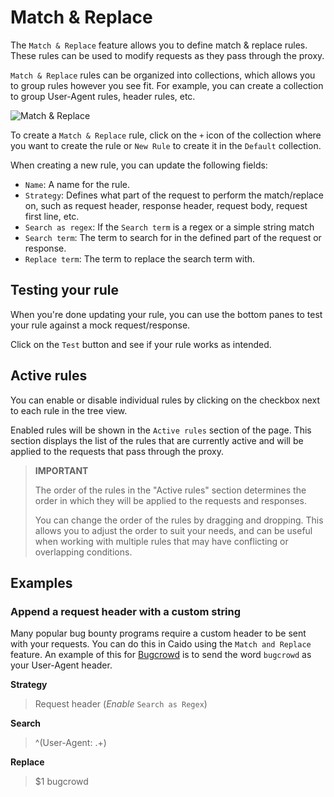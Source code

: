 # Match & Replace

The `Match & Replace` feature allows you to define match & replace rules. These rules can be used to modify requests as they pass through the proxy.

`Match & Replace` rules can be organized into collections, which allows you to group rules however you see fit. For example, you can create a collection to group User-Agent rules, header rules, etc.

<img alt="Match & Replace" src="/_images/match_replace.png" no-shadow/>

To create a `Match & Replace` rule, click on the `+` icon of the collection where you want to create the rule or `New Rule` to create it in the `Default` collection.

When creating a new rule, you can update the following fields:

- `Name`: A name for the rule.
- `Strategy`: Defines what part of the request to perform the match/replace on, such as request header, response header, request body, request first line, etc.
- `Search as regex`: If the `Search term` is a regex or a simple string match
- `Search term`: The term to search for in the defined part of the request or response.
- `Replace term`: The term to replace the search term with.

## Testing your rule

When you're done updating your rule, you can use the bottom panes to test your rule against a mock request/response.

Click on the `Test` button and see if your rule works as intended.

## Active rules

You can enable or disable individual rules by clicking on the checkbox next to each rule in the tree view.

Enabled rules will be shown in the `Active rules` section of the page. This section displays the list of the rules that are currently active and will be applied to the requests that pass through the proxy.

> **IMPORTANT**
>
> The order of the rules in the "Active rules" section determines the order in which they will be applied to the requests and responses.
>
> You can change the order of the rules by dragging and dropping. This allows you to adjust the order to suit your needs, and can be useful when working with multiple rules that may have conflicting or overlapping conditions.

## Examples

### Append a request header with a custom string

Many popular bug bounty programs require a custom header to be sent with your requests. You can do this in Caido using the `Match and Replace` feature. An example of this for [Bugcrowd](https://www.bugcrowd.com/) is to send the word `bugcrowd` as your User-Agent header.

**Strategy**

> Request header (_Enable_ `Search as Regex`)

**Search**

> ^(User-Agent: .+)

**Replace**

> $1 bugcrowd
